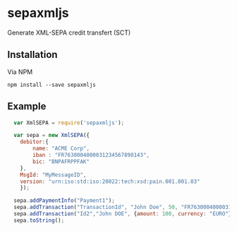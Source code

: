 # sepaxmljs
Generate XML-SEPA credit transfert (SCT)

## Installation
Via NPM

```
npm install --save sepaxmljs
```

## Example
```javascript
  var XmlSEPA = require('sepaxmljs');

  var sepa = new XmlSEPA({
    debitor:{
        name: "ACME Corp",
        iban : "FR7630004000031234567890143",
        bic: "BNPAFRPPFAK"
    },
    MsgId: "MyMessageID",
    version: "urn:iso:std:iso:20022:tech:xsd:pain.001.001.03"
    });

  sepa.addPaymentInfo("Payment1");
  sepa.addTransaction("TransactionId", "John Doe", 50, "FR7630004000031234567890143", "BNPAFRPPXXX", "Transaction instruction");
  sepa.addTransaction("Id2","John DOE", {amount: 100, currency: "EURO"}, "FR7630004000031234567890143", "BNPAFRPPXXX", "instructionJohn")
  sepa.toString();

```